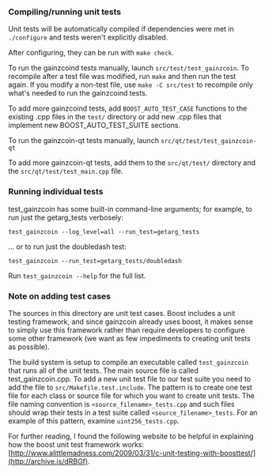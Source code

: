 ### Compiling/running unit tests

Unit tests will be automatically compiled if dependencies were met in `./configure`
and tests weren't explicitly disabled.

After configuring, they can be run with `make check`.

To run the gainzcoind tests manually, launch `src/test/test_gainzcoin`. To recompile
after a test file was modified, run `make` and then run the test again. If you
modify a non-test file, use `make -C src/test` to recompile only what's needed
to run the gainzcoind tests.

To add more gainzcoind tests, add `BOOST_AUTO_TEST_CASE` functions to the existing
.cpp files in the `test/` directory or add new .cpp files that
implement new BOOST_AUTO_TEST_SUITE sections.

To run the gainzcoin-qt tests manually, launch `src/qt/test/test_gainzcoin-qt`

To add more gainzcoin-qt tests, add them to the `src/qt/test/` directory and
the `src/qt/test/test_main.cpp` file.

### Running individual tests

test_gainzcoin has some built-in command-line arguments; for
example, to run just the getarg_tests verbosely:

    test_gainzcoin --log_level=all --run_test=getarg_tests

... or to run just the doubledash test:

    test_gainzcoin --run_test=getarg_tests/doubledash

Run `test_gainzcoin --help` for the full list.

### Note on adding test cases

The sources in this directory are unit test cases.  Boost includes a
unit testing framework, and since gainzcoin already uses boost, it makes
sense to simply use this framework rather than require developers to
configure some other framework (we want as few impediments to creating
unit tests as possible).

The build system is setup to compile an executable called `test_gainzcoin`
that runs all of the unit tests.  The main source file is called
test_gainzcoin.cpp. To add a new unit test file to our test suite you need 
to add the file to `src/Makefile.test.include`. The pattern is to create 
one test file for each class or source file for which you want to create 
unit tests.  The file naming convention is `<source_filename>_tests.cpp` 
and such files should wrap their tests in a test suite 
called `<source_filename>_tests`. For an example of this pattern, 
examine `uint256_tests.cpp`.

For further reading, I found the following website to be helpful in
explaining how the boost unit test framework works:
[http://www.alittlemadness.com/2009/03/31/c-unit-testing-with-boosttest/](http://archive.is/dRBGf).
